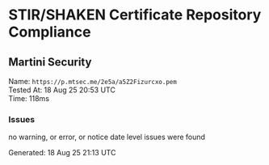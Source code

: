 # STIR/SHAKEN Certificate Repository Compliance

## Martini Security

Name: `https://p.mtsec.me/2e5a/a5Z2Fizurcxo.pem`\
Tested At: 18 Aug 25 20:53 UTC\
Time: 118ms

### Issues

no warning, or error, or notice date level issues were found

Generated: 18 Aug 25 21:13 UTC